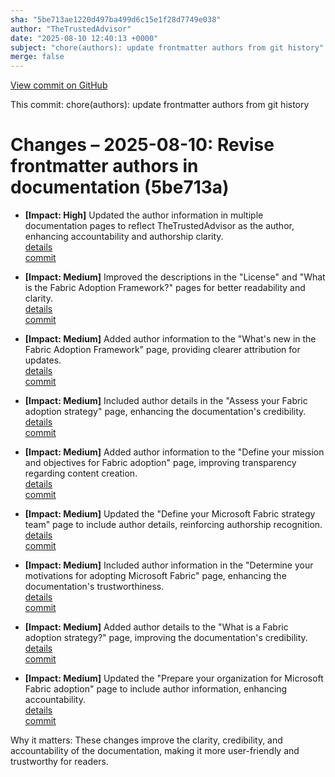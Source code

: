 ```yaml
---
sha: "5be713ae1220d497ba499d6c15e1f28d7749e038"
author: "TheTrustedAdvisor"
date: "2025-08-10 12:40:13 +0000"
subject: "chore(authors): update frontmatter authors from git history"
merge: false
---
```


[View commit on GitHub](https://github.com/TheTrustedAdvisor/FabricAdoptionFramework/commit/5be713ae1220d497ba499d6c15e1f28d7749e038)

This commit: chore(authors): update frontmatter authors from git history

# Changes – 2025-08-10: Revise frontmatter authors in documentation (5be713a)

- **[Impact: High]** Updated the author information in multiple documentation pages to reflect TheTrustedAdvisor as the author, enhancing accountability and authorship clarity.  
   [details](/docs/about/changes/2025-08-10-update-authors)  
   [commit](https://github.com/TheTrustedAdvisor/FabricAdoptionFramework/commit/5be713ae1220d497ba499d6c15e1f28d7749e038)

- **[Impact: Medium]** Improved the descriptions in the "License" and "What is the Fabric Adoption Framework?" pages for better readability and clarity.  
   [details](/docs/about/changes/2025-08-10-update-descriptions)  
   [commit](https://github.com/TheTrustedAdvisor/FabricAdoptionFramework/commit/5be713ae1220d497ba499d6c15e1f28d7749e038)

- **[Impact: Medium]** Added author information to the "What's new in the Fabric Adoption Framework" page, providing clearer attribution for updates.  
   [details](/docs/about/changes/2025-08-10-add-author-whats-new)  
   [commit](https://github.com/TheTrustedAdvisor/FabricAdoptionFramework/commit/5be713ae1220d497ba499d6c15e1f28d7749e038)

- **[Impact: Medium]** Included author details in the "Assess your Fabric adoption strategy" page, enhancing the documentation's credibility.  
   [details](/docs/about/changes/2025-08-10-add-author-assess-strategy)  
   [commit](https://github.com/TheTrustedAdvisor/FabricAdoptionFramework/commit/5be713ae1220d497ba499d6c15e1f28d7749e038)

- **[Impact: Medium]** Added author information to the "Define your mission and objectives for Fabric adoption" page, improving transparency regarding content creation.  
   [details](/docs/about/changes/2025-08-10-add-author-mission-objectives)  
   [commit](https://github.com/TheTrustedAdvisor/FabricAdoptionFramework/commit/5be713ae1220d497ba499d6c15e1f28d7749e038)

- **[Impact: Medium]** Updated the "Define your Microsoft Fabric strategy team" page to include author details, reinforcing authorship recognition.  
   [details](/docs/about/changes/2025-08-10-add-author-strategy-team)  
   [commit](https://github.com/TheTrustedAdvisor/FabricAdoptionFramework/commit/5be713ae1220d497ba499d6c15e1f28d7749e038)

- **[Impact: Medium]** Included author information in the "Determine your motivations for adopting Microsoft Fabric" page, enhancing the documentation's trustworthiness.  
   [details](/docs/about/changes/2025-08-10-add-author-motivations)  
   [commit](https://github.com/TheTrustedAdvisor/FabricAdoptionFramework/commit/5be713ae1220d497ba499d6c15e1f28d7749e038)

- **[Impact: Medium]** Added author details to the "What is a Fabric adoption strategy?" page, improving the documentation's credibility.  
   [details](/docs/about/changes/2025-08-10-add-author-adoption-strategy)  
   [commit](https://github.com/TheTrustedAdvisor/FabricAdoptionFramework/commit/5be713ae1220d497ba499d6c15e1f28d7749e038)

- **[Impact: Medium]** Updated the "Prepare your organization for Microsoft Fabric adoption" page to include author information, enhancing accountability.  
   [details](/docs/about/changes/2025-08-10-add-author-prepare-organization)  
   [commit](https://github.com/TheTrustedAdvisor/FabricAdoptionFramework/commit/5be713ae1220d497ba499d6c15e1f28d7749e038)

Why it matters: These changes improve the clarity, credibility, and accountability of the documentation, making it more user-friendly and trustworthy for readers.
